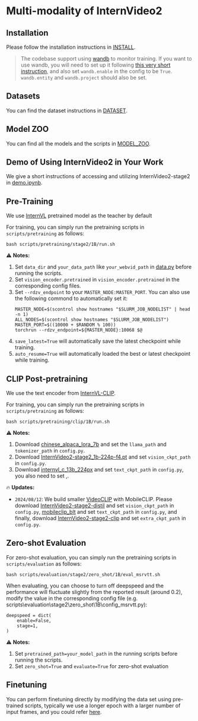 # Multi-modality of InternVideo2

## Installation

Please follow the installation instructions in [INSTALL](./INSTALL.md).

>The codebase support using [wandb](https://wandb.ai/) to monitor training. If you want to use wandb, you will need to set up it following [this very short instruction](https://docs.wandb.ai/quickstart#1.-set-up-wandb), and also set `wandb.enable` in the config to be `True`. `wandb.entity` and `wandb.project` should also be set.

## Datasets

You can find the dataset instructions in [DATASET](DATASET.md).

## Model ZOO

You can find all the models and the scripts in [MODEL_ZOO](./MODEL_ZOO.md).

## Demo of Using InternVideo2 in Your Work
We give a short instructions of accessing and utilizing InternVideo2-stage2 in [demo.ipynb](./demo/demo.ipynb).

## Pre-Training

We use [InternVL](https://github.com/OpenGVLab/InternVL/) pretrained model as the teacher by default

For training, you can simply run the pretraining scripts in `scripts/pretraining` as follows:
```shell
bash scripts/pretraining/stage2/1B/run.sh
```

:warning: **Notes:**
1. Set `data_dir` and `your_data_path` like `your_webvid_path` in [data.py](./configs/data.py) before running the scripts.
2. Set `vision_encoder.pretrained` in `vision_encoder.pretrained` in the corresponding config files.
3. Set `--rdzv_endpoint` to your `MASTER_NODE:MASTER_PORT`. You can also use the following commond to automatically set it:
    ```shell
    MASTER_NODE=$(scontrol show hostnames "$SLURM_JOB_NODELIST" | head -n 1)
    ALL_NODES=$(scontrol show hostnames "$SLURM_JOB_NODELIST")
    MASTER_PORT=$((10000 + $RANDOM % 100))
    torchrun --rdzv_endpoint=${MASTER_NODE}:10068 $@
    ```
4. `save_latest=True` will automatically save the latest checkpoint while training.
5. `auto_resume=True` will automatically loaded the best or latest checkpoint while training.

## CLIP Post-pretraining

We use the text encoder from [InternVL-CLIP](https://github.com/OpenGVLab/InternVL/tree/main/clip_benchmark).

For training, you can simply run the pretraining scripts in `scripts/pretraining` as follows:
```shell
bash scripts/pretraining/clip/1B/run.sh
```

:warning: **Notes:**
1. Download [chinese_alpaca_lora_7b](https://github.com/OpenGVLab/InternVL/tree/main/clip_benchmark/clip_benchmark/models/internvl_c_pytorch/chinese_alpaca_lora_7b) and set the `llama_path` and `tokenizer_path` in `config.py`.
2. Download [InternVideo2-stage2_1b-224p-f4.pt](https://huggingface.co/OpenGVLab/InternVideo2/blob/main/InternVideo2-stage2_1b-224p-f4.pt) and set `vision_ckpt_path` in `config.py`.
3. Download [internvl_c_13b_224px](https://huggingface.co/OpenGVLab/InternVL/blob/main/internvl_c_13b_224px.pth) and set `text_ckpt_path` in `config.py`, you also need to set ,.

:fire: **Updates:**
- `2024/08/12`: We build smaller [VideoCLIP](./MODEL_ZOO.md) with MobileCLIP. Please download [InternVideo2-stage2-distil](https://huggingface.co/OpenGVLab/InternVideo2_distillation_models/tree/main/stage1) and set `vision_ckpt_path` in `config.py`, [mobileclip_blt](https://docs-assets.developer.apple.com/ml-research/datasets/mobileclip/mobileclip_blt.pt) and set `text_ckpt_path` in `config.py`, and finally, download [InternVideo2-stage2-clip](https://huggingface.co/OpenGVLab/InternVideo2_distillation_models/tree/main/clip) and set `extra_ckpt_path` in `config.py`.


## Zero-shot Evaluation

For zero-shot evaluation, you can simply run the pretraining scripts in `scripts/evaluation` as follows:
```shell
bash scripts/evaluation/stage2/zero_shot/1B/eval_msrvtt.sh
```
When evaluating, you can choose to turn off deepspeed and the performance will fluctuate slightly from the reported result (around 0.2), modify the value in the corresponding config file (e.g. scripts\evaluation\stage2\zero_shot\1B\config_msrvtt.py):
```shell
deepspeed = dict(
    enable=False,
    stage=1,
)
```

:warning: **Notes:**
1. Set `pretrained_path=your_model_path` in the running scripts before running the scripts.
2. Set `zero_shot=True` and `evaluate=True` for zero-shot evaluation 

## Finetuning

You can perform finetuning directly by modifying the data set using pre-trained scripts, typically we use a longer epoch with a larger number of input frames, and you could refer [here](https://github.com/OpenGVLab/unmasked_teacher/tree/main/multi_modality/exp/finetuning).

